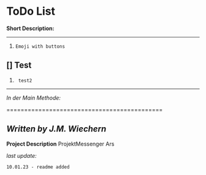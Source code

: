**ToDo List**
===================

**Short Description:**


---------------------------------

1.     Emoji with buttons

[] Test
-------------

1.      test2

-----
*In der Main Methode:*

============================================

*Written by J.M. Wiechern*
---------------------------
**Project Description**
ProjektMessenger
Ars

*last update:*

```
10.01.23 - readme added 
```
